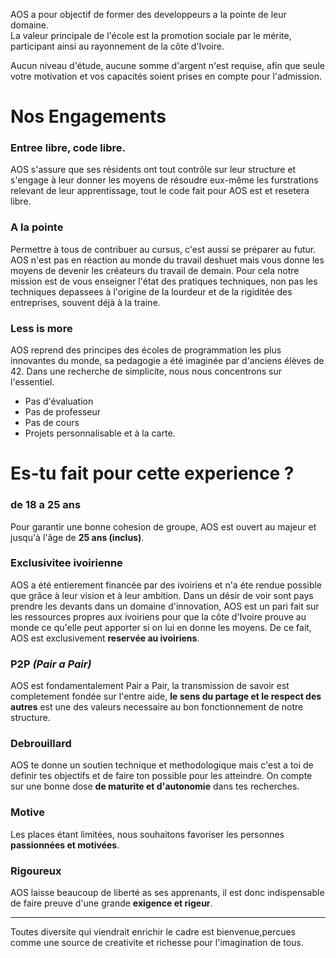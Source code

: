 AOS a pour objectif de former des developpeurs a la pointe de leur domaine.  
La valeur principale de l'école est la promotion sociale par le mérite,
participant ainsi au rayonnement de la côte d'Ivoire.

Aucun niveau d'étude, aucune somme d'argent n'est requise, afin que
seule votre motivation et vos capacités soient prises en compte pour l'admission.


# Nos Engagements

### Entree libre, code libre.
AOS s'assure que ses résidents ont tout contrôle sur leur structure et
s'engage à leur donner les moyens de résoudre eux-même les furstrations relevant de leur apprentissage, tout le code fait pour AOS est et resetera libre.

### A la pointe
Permettre à tous de contribuer au cursus, c'est aussi se préparer au futur.
AOS n'est pas en réaction au monde du travail deshuet mais
vous donne les moyens de devenir les créateurs du travail de demain.
Pour cela notre mission est de vous enseigner l'état
des pratiques techniques, non pas les techniques depassees à l'origine de la lourdeur et de la rigiditée des entreprises, souvent déjà à la traine.

### Less is more
AOS reprend des principes des écoles de programmation les plus innovantes
du monde, sa pedagogie a été imaginée par d'anciens élèves de 42.
Dans une recherche de simplicite, nous nous concentrons sur l'essentiel.
- Pas d'évaluation
- Pas de professeur
- Pas de cours
- Projets personnalisable et à la carte.


# Es-tu fait pour cette experience ?
### de 18 a 25 ans
Pour garantir une bonne cohesion de groupe, AOS est ouvert au majeur et
jusqu'à l'âge de **25 ans (inclus)**.

### Exclusivitee ivoirienne
AOS a été entierement financée par des ivoiriens et n'a éte rendue possible que grâce à
leur vision et à leur ambition.
Dans un désir de voir sont pays prendre les devants dans un domaine d'innovation, AOS est un pari fait sur les ressources
propres aux ivoiriens pour que la côte d'Ivoire prouve au monde ce qu'elle peut
apporter si on lui en donne les moyens.
De ce fait, AOS est exclusivement **reservée au ivoiriens**.

### P2P *(Pair a Pair)*
AOS est fondamentalement Pair a Pair, la transmission de savoir est completement
fondée sur l'entre aide, **le sens du partage et le respect des autres** est une
des valeurs necessaire au bon fonctionnement de notre structure.

### Debrouillard
AOS te donne un soutien technique et methodologique mais c'est a toi
de definir tes objectifs et de faire ton possible pour les atteindre.
On compte sur une bonne dose **de maturite et d'autonomie** dans tes recherches.

### Motive
Les places étant limitées, nous souhaitons favoriser les personnes **passionnées et motivées**.


### Rigoureux
AOS laisse beaucoup de liberté as ses apprenants, il est donc indispensable de
faire preuve d'une grande **exigence et rigeur**.


------
Toutes diversite qui viendrait enrichir le cadre est
bienvenue,percues comme une source de creativite et richesse pour l'imagination de tous.






